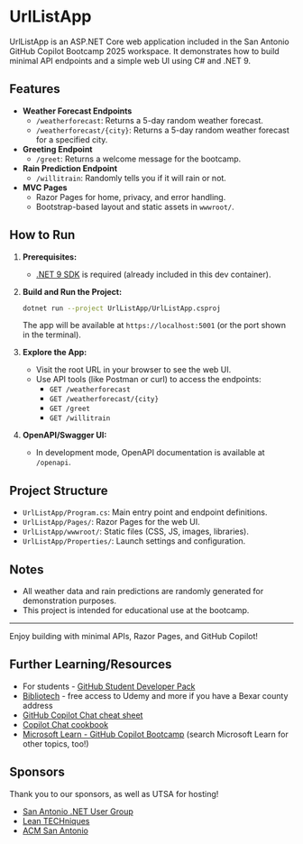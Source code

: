 # UrlListApp

UrlListApp is an ASP.NET Core web application included in the San Antonio GitHub Copilot Bootcamp 2025 workspace. It demonstrates how to build minimal API endpoints and a simple web UI using C# and .NET 9.

## Features

- **Weather Forecast Endpoints**
  - `/weatherforecast`: Returns a 5-day random weather forecast.
  - `/weatherforecast/{city}`: Returns a 5-day random weather forecast for a specified city.
- **Greeting Endpoint**
  - `/greet`: Returns a welcome message for the bootcamp.
- **Rain Prediction Endpoint**
  - `/willitrain`: Randomly tells you if it will rain or not.
- **MVC Pages**
  - Razor Pages for home, privacy, and error handling.
  - Bootstrap-based layout and static assets in `wwwroot/`.

## How to Run

1. **Prerequisites:**
   - [.NET 9 SDK](https://dotnet.microsoft.com/en-us/download/dotnet/9.0) is required (already included in this dev container).

2. **Build and Run the Project:**
   ```bash
   dotnet run --project UrlListApp/UrlListApp.csproj
   ```
   The app will be available at `https://localhost:5001` (or the port shown in the terminal).

3. **Explore the App:**
   - Visit the root URL in your browser to see the web UI.
   - Use API tools (like Postman or curl) to access the endpoints:
     - `GET /weatherforecast`
     - `GET /weatherforecast/{city}`
     - `GET /greet`
     - `GET /willitrain`

4. **OpenAPI/Swagger UI:**
   - In development mode, OpenAPI documentation is available at `/openapi`.

## Project Structure

- `UrlListApp/Program.cs`: Main entry point and endpoint definitions.
- `UrlListApp/Pages/`: Razor Pages for the web UI.
- `UrlListApp/wwwroot/`: Static files (CSS, JS, images, libraries).
- `UrlListApp/Properties/`: Launch settings and configuration.

## Notes
- All weather data and rain predictions are randomly generated for demonstration purposes.
- This project is intended for educational use at the bootcamp.

---

Enjoy building with minimal APIs, Razor Pages, and GitHub Copilot!

## Further Learning/Resources
* For students - [GitHub Student Developer Pack](https://education.github.com/pack)
* [Bibliotech](https://bexarbibliotech.org/) - free access to Udemy and more if you have a Bexar county address
* [GitHub Copilot Chat cheat sheet](https://docs.github.com/en/copilot/using-github-copilot/copilot-chat/github-copilot-chat-cheat-sheet)
* [Copilot Chat cookbook](https://docs.github.com/en/copilot/copilot-chat-cookbook)
* [Microsoft Learn - GitHub Copilot Bootcamp](https://learn.microsoft.com/en-us/collections/p0w1cj0p7eeg53) (search Microsoft Learn for other topics, too!)

## Sponsors

Thank you to our sponsors, as well as UTSA for hosting!

* [San Antonio .NET User Group](https://www.meetup.com/sadnug/)
* [Lean TECHniques](https://leantechniques.com/)
* [ACM San Antonio](https://www.meetup.com/acm-sa/)
